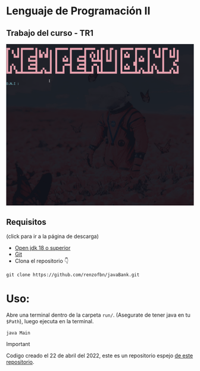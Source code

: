 # Lenguaje de Programación II

## Trabajo del curso - TR1

![Preview Gif](https://github.com/renz0fbn/ing-software-3-2022/blob/main/LenguajeDeProgramacion_II/preview.gif?raw=true)

## Requisitos
(click para ir a la página de descarga)

- [Open jdk 18 o superior](https://jdk.java.net/18/)
- [Git](https://git-scm.com/downloads)
- Clona el repositorio 👇

```
git clone https://github.com/renzofbn/javaBank.git
```

# Uso:

Abre una terminal dentro de la carpeta  ``` run/ ```. (Asegurate de tener java en tu `$Path`), luego ejecuta en la terminal.

```
java Main
```

>[!IMPORTANT]
> Codigo creado el 22 de abril del 2022, este es un repositorio espejo [de este repositorio](https://github.com/renzofbn/ing-software-3-2022).
